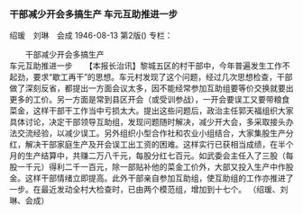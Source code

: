 ### 干部减少开会多搞生产  车元互助推进一步
绍瑗　刘琳　会成
1946-08-13
第2版()
专栏：

　　干部减少开会多搞生产            
    车元互助推进一步
　  【本报长治讯】黎城五区的村干部中，今年普遍发生工作不起劲，要求“歇工再干”的思想。车元村发现了这个问题，经过几次思想检查，干部做了深刻反省，都提出一方面会议太多，因不能经常参加互助组要等价交换就要出更多的工价。另一方面是常到县区开会（或受训参战），一开会要误工又要带粮食菜金，这样干部干工作当中亏损太大。提出这些问题后，政治主任郭天福组织大家具体讨论，决定干部领导互助组，发现问题随时解决，减少开大会，多采取接头办法交流经验，以减少误工。另外组织小型合作社和农业小组结合，大家集股生产分红，解决干部家庭生产及开会误工出工资的困难。这样实行已获相当成绩，在半个月的生产结算中，共赚二万八千元，每股分红七百元。如武委会主任入了三股（每股一千元）得利二千一百元，除一部贴补他的菜金工价外，大部又投入生产中作股金。这样干部情绪立即提高。此外干部亲自参加互助组，使互助组的工作亦推进了一步。在最近发动全村大检查时，已由两个模范组，增加到十七个。  （绍瑗、刘琳、会成）
